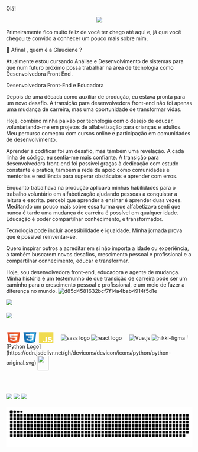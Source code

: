 
Olá!<p align="center"><img src="https://media.giphy.com/media/hvRJCLFzcasrR4ia7z/giphy.gif" width="30">

Primeiramente fico muito feliz de você ter chego até aqui e, já que você chegou te convido a conhecer um pouco mais sobre mim.


🔷 Afinal , quem é a Glauciene ?

Atualmente estou cursando Análise e Desenvolvimento de sistemas para que num futuro próximo possa trabalhar na área de tecnologia como Desenvolvedora Front End .


 Desenvolvedora Front-End e Educadora

 Depois de uma década como auxiliar de produção, eu estava pronta para um novo desafio. A transição para desenvolvedora front-end não foi apenas uma mudança de carreira, mas uma oportunidade de transformar vidas. 
 
 Hoje, combino minha paixão por tecnologia com o desejo de educar, voluntariando-me em projetos de alfabetização para crianças e adultos. Meu percurso começou com cursos online e participação em comunidades de desenvolvimento.
 
 Aprender a codificar foi um desafio, mas também uma revelação. A cada linha de código, eu sentia-me mais confiante. A transição para desenvolvedora front-end foi possível graças à dedicação com estudo constante e prática, também a rede de apoio como comunidades e mentorias e resiliência para superar obstáculos e aprender com erros.
 
 Enquanto trabalhava na produção aplicava minhas habilidades para o trabalho voluntário em alfabetização ajudando pessoas a conquistar a leitura e escrita. percebi que aprender a ensinar é aprender duas vezes. Meditando um pouco mais sobre essa turma que alfabetizava senti que nunca é tarde uma mudança de carreira é possível em qualquer idade. 
Educação é poder compartilhar conhecimento, é transformador. 

Tecnologia pode incluir acessibilidade e igualdade.
Minha jornada prova que é possível reinventar-se. 

Quero inspirar outros a acreditar em si não importa a idade ou experiência, a também buscarem novos desafios, crescimento pessoal e profissional e a compartilhar conhecimento, educar e transformar. 

Hoje, sou desenvolvedora front-end, educadora e agente de mudança. Minha história é um testemunho de que transição de carreira pode ser um caminho para o crescimento pessoal e profissional, e um meio de fazer a diferença no mundo.
 ![d85d4581632bcf7f14a4bab4914f5d1e](https://github.com/user-attachments/assets/b4c02833-527b-4734-93be-26856969fde8)


    
  <div> 
    <a href="https://github.com/glaucieneluminato"> </a>
   <img height="180em" src="https://github-readme-stats.vercel.app/api?username=glaucieneluminato&show_icons=true&theme=rose&include_all_commits=true&count_private=true"/> </br></br>
   <img height="120em" src="https://github-readme-stats.vercel.app/api/top-langs/?username=glaucieneluminato&layout=compact&langs_count=7&theme=rose"/> </br></br></br> 


   
  <img align="center" alt="Rafa-HTML" height="30" width="40" src="https://raw.githubusercontent.com/devicons/devicon/master/icons/html5/html5-original.svg">
    <img align="center" alt="Rafa-CSS" height="30" width="40" src="https://raw.githubusercontent.com/devicons/devicon/master/icons/css3/css3-original.svg">
    <img align="center" alt="Rafa-Js" height="30" width="40" src="https://raw.githubusercontent.com/devicons/devicon/master/icons/javascript/javascript-plain.svg">

  <img width="12" />
  <img src="https://cdn.jsdelivr.net/gh/devicons/devicon/icons/sass/sass-original.svg" height="40" width="30" align="center" alt="sass logo"/>
  <img src="https://cdn.jsdelivr.net/gh/devicons/devicon/icons/react/react-original.svg" height="40" width="30" align="center" alt="react logo"/>
  <img width="12" />
   <img src="https://cdn.jsdelivr.net/gh/devicons/devicon/icons/vuejs/vuejs-original.svg" alt="Vue.js" align="center" width="30" height="40"/>
  <img align="center" alt="nikki-figma" height="40" width="30" src="https://cdn.jsdelivr.net/gh/devicons/devicon@latest/icons/figma/figma-original.svg" />
  ![Python Logo](https://cdn.jsdelivr.net/gh/devicons/devicon/icons/python/python-original.svg)



<a href="https://styled-components.com/">
    <img
      src="https://s30.picofile.com/file/8471888342/styled.png"
      width="30"
      height="40"
      align="center"
    />
  </a>



     
 </br> </br>  
<div> 
  <a href="https://instagram.com/glauciene_luminato" target="_blank"><img src="https://img.shields.io/badge/-Instagram-%23E4405F?style=for-the-badge&logo=instagram&logoColor=white" target="_blank"></a>
  <a href = "mailto:contatoglaucienedesousaluminato@gmail.com"><img src="https://img.shields.io/badge/-Gmail-%23333?style=for-the-badge&logo=gmail&logoColor=white" target="_blank"></a>
  <a href="https://www.linkedin.com/in/glaucienesls" target="_blank"><img src="https://img.shields.io/badge/-LinkedIn-%230077B5?style=for-the-badge&logo=linkedin&logoColor=white" target="_blank"></a> 

</div>



<br clear="both">

<img src="https://raw.githubusercontent.com/lima300/lima300/output/snake.svg" alt="Snake animation" />

###
       
